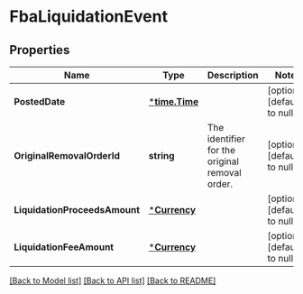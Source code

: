 # FbaLiquidationEvent

## Properties
Name | Type | Description | Notes
------------ | ------------- | ------------- | -------------
**PostedDate** | [***time.Time**](time.Time.md) |  | [optional] [default to null]
**OriginalRemovalOrderId** | **string** | The identifier for the original removal order. | [optional] [default to null]
**LiquidationProceedsAmount** | [***Currency**](Currency.md) |  | [optional] [default to null]
**LiquidationFeeAmount** | [***Currency**](Currency.md) |  | [optional] [default to null]

[[Back to Model list]](../README.md#documentation-for-models) [[Back to API list]](../README.md#documentation-for-api-endpoints) [[Back to README]](../README.md)

